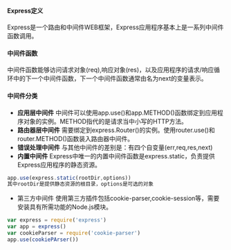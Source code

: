 #### Express定义

Express是一个路由和中间件WEB框架，Express应用程序基本上是一系列中间件函数调用。

#### 中间件函数

中间件函数能够访问请求对象(req),响应对象(res)，以及应用程序的请求/响应循环中的下一个中间件函数，下一个中间件函数通常由名为next的变量表示。

#### 中间件分类

- **应用层中间件** 中间件可以使用app.use()和app.METHOD()函数绑定到应用程序对象的实例。METHOD指代的是请求当中小写的HTTP方法。
- **路由器层中间件** 需要绑定到express.Router()的实例。使用router.use()和router.METHOD()函数装入路由器中间件。
- **错误处理中间件** 与其他中间件的差别是：有四个自变量(err,req,res,next)
- **内置中间件** Express中唯一的内置中间件函数是express.static，负责提供Express应用程序的静态资源。

```js
app.use(express.static(rootDir,options))
其中rootDir是提供静态资源的根目录，options是可选的对象
```

- 第三方中间件 使用第三方插件包括cookie-parser,cookie-session等，需要安装具有所需功能的Node.js模块。

```js
var express = require('express')
var app = express()
var cookieParser = require('cookie-parser')
app.use(cookiePArser())
```